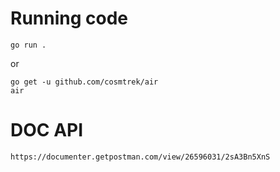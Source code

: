 
# Running code
```
go run . 
```
or 
```
go get -u github.com/cosmtrek/air
air
```

# DOC API
```
https://documenter.getpostman.com/view/26596031/2sA3Bn5XnS
```